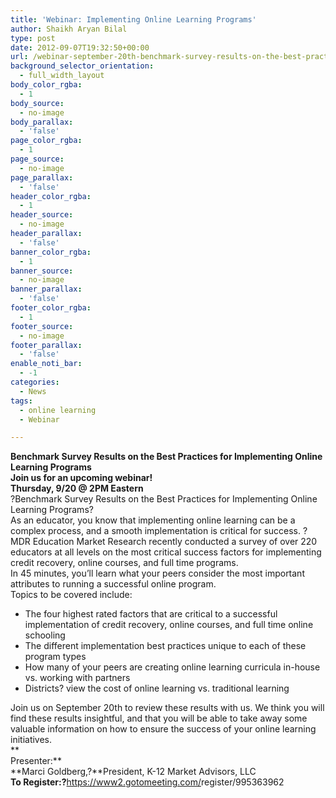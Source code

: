 ```yaml
---
title: 'Webinar: Implementing Online Learning Programs'
author: Shaikh Aryan Bilal
type: post
date: 2012-09-07T19:32:50+00:00
url: /webinar-september-20th-benchmark-survey-results-on-the-best-practices-for-implementing-online-learning-programs/
background_selector_orientation:
  - full_width_layout
body_color_rgba:
  - 1
body_source:
  - no-image
body_parallax:
  - 'false'
page_color_rgba:
  - 1
page_source:
  - no-image
page_parallax:
  - 'false'
header_color_rgba:
  - 1
header_source:
  - no-image
header_parallax:
  - 'false'
banner_color_rgba:
  - 1
banner_source:
  - no-image
banner_parallax:
  - 'false'
footer_color_rgba:
  - 1
footer_source:
  - no-image
footer_parallax:
  - 'false'
enable_noti_bar:
  - -1
categories:
  - News
tags:
  - online learning
  - Webinar

---
```

**Benchmark Survey Results on the Best Practices for Implementing Online Learning Programs**  
**Join us for an upcoming webinar!**  
**Thursday, 9/20 @ 2PM Eastern**  
?Benchmark Survey Results on the Best Practices for Implementing Online Learning Programs?  
As an educator, you know that implementing online learning can be a complex process, and a smooth implementation is critical for success. ?MDR Education Market Research recently conducted a survey of over 220 educators at all levels on the most critical success factors for implementing credit recovery, online courses, and full time programs.  
In 45 minutes, you&#8217;ll learn what your peers consider the most important attributes to running a successful online program.  
Topics to be covered include:

  * The four highest rated factors that are critical to a successful implementation of credit recovery, online courses, and full time online schooling
  * The different implementation best practices unique to each of these program types
  * How many of your peers are creating online learning curricula in-house vs. working with partners
  * Districts? view the cost of online learning vs. traditional learning

Join us on September 20th to review these results with us. We think you will find these results insightful, and that you will be able to take away some valuable information on how to ensure the success of your online learning initiatives.  
**  
Presenter:**  
**Marci Goldberg,?**President, K-12 Market Advisors, LLC  
**To Register:?**<a href="https://www2.gotomeeting.com/register/995363962" target="_blank" rel="noopener">https://www2.gotomeeting.com/<wbr />register/995363962</a>
